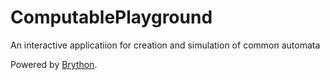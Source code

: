 # ComputablePlayground
An interactive applicatiion for creation and simulation of common automata

Powered by [Brython](http://brython.info).
